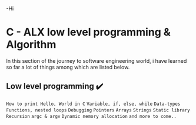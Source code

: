 -Hi


# C - ALX low level programming & Algorithm

In this section of the journey to software engineering world, i have learned so far a lot of things among which are listed below.

## Low level programming :heavy_check_mark:

`How to print Hello, World in C`
`Variable, if, else, while`
`Data-types`
`Functions, nested loops`
`Debugging`
`Pointers`
`Arrays`
`Strings`
`Static library`
`Recursion`
`argc & argv`
`Dynamic memory allocation`
`and more to come..`
